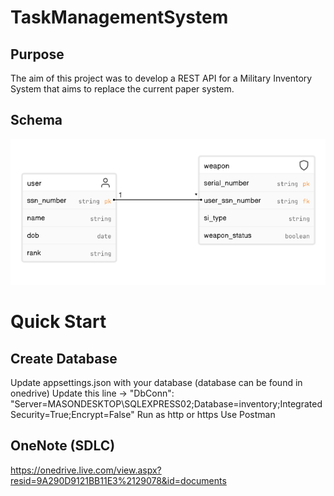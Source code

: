 # TaskManagementSystem
## Purpose
The aim of this project was to develop a REST API for a Military Inventory System that aims to replace the current paper system.

## Schema
![alt text](MilitaryInventorySystemAPISchema.png)

# Quick Start

## Create Database

Update appsettings.json with your database (database can be found in onedrive)
Update this line -> "DbConn": "Server=MASONDESKTOP\\SQLEXPRESS02;Database=inventory;Integrated Security=True;Encrypt=False"
Run as http or https
Use Postman

## OneNote (SDLC)
https://onedrive.live.com/view.aspx?resid=9A290D9121BB11E3%2129078&id=documents
